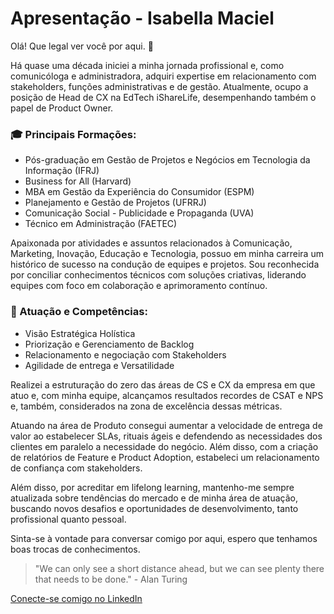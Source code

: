 # Apresentação - Isabella Maciel

Olá! Que legal ver você por aqui. 👋

Há quase uma década iniciei a minha jornada profissional e, como comunicóloga e administradora, adquiri expertise em relacionamento com stakeholders, funções administrativas e de gestão. Atualmente, ocupo a posição de Head de CX na EdTech iShareLife, desempenhando também o papel de Product Owner.

### 🎓 Principais Formações:
- Pós-graduação em Gestão de Projetos e Negócios em Tecnologia da Informação (IFRJ)
- Business for All (Harvard)
- MBA em Gestão da Experiência do Consumidor (ESPM)
- Planejamento e Gestão de Projetos (UFRRJ)
- Comunicação Social - Publicidade e Propaganda (UVA)
- Técnico em Administração (FAETEC)

Apaixonada por atividades e assuntos relacionados à Comunicação, Marketing, Inovação, Educação e Tecnologia, possuo em minha carreira um histórico de sucesso na condução de equipes e projetos. Sou reconhecida por conciliar conhecimentos técnicos com soluções criativas, liderando equipes com foco em colaboração e aprimoramento contínuo.

### 💼 Atuação e Competências:
- Visão Estratégica Holística
- Priorização e Gerenciamento de Backlog
- Relacionamento e negociação com Stakeholders
- Agilidade de entrega e Versatilidade

Realizei a estruturação do zero das áreas de CS e CX da empresa em que atuo e, com minha equipe, alcançamos resultados recordes de CSAT e NPS e, também, considerados na zona de excelência dessas métricas.

Atuando na área de Produto consegui aumentar a velocidade de entrega de valor ao estabelecer SLAs, rituais ágeis e defendendo as necessidades dos clientes em paralelo a necessidade do negócio. Além disso, com a criação de relatórios de Feature e Product Adoption, estabeleci um relacionamento de confiança com stakeholders.

Além disso, por acreditar em lifelong learning, mantenho-me sempre atualizada sobre tendências do mercado e de minha área de atuação, buscando novos desafios e oportunidades de desenvolvimento, tanto profissional quanto pessoal.

Sinta-se à vontade para conversar comigo por aqui, espero que tenhamos boas trocas de conhecimentos.

> "We can only see a short distance ahead, but we can see plenty there that needs to be done." - Alan Turing

[Conecte-se comigo no LinkedIn](https://www.linkedin.com/in/isabella-maciel-br/)
